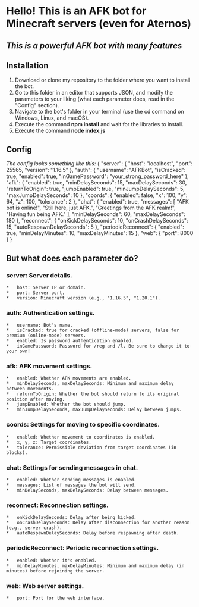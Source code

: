 # Hello! This is an AFK bot for Minecraft servers (even for Aternos)
## *This is a powerful AFK bot with many features*

## Installation
1.  Download or clone my repository to the folder where you want to install the bot.
2.  Go to this folder in an editor that supports JSON, and modify the parameters to your liking (what each parameter does, read in the "Config" section).
3.  Navigate to the bot's folder in your terminal (use the cd command on Windows, Linux, and macOS).
4.  Execute the command **npm install** and wait for the libraries to install.
5.  Execute the command **node index.js**

## Config
*The config looks something like this:*
{ 
  "server": {
    "host": "localhost",
    "port": 25565,
    "version": "1.16.5"
  },
  "auth": {
    "username": "AFKBot",
    "isCracked": true,
    "enabled": true,
    "inGamePassword": "your_strong_password_here"
  },
  "afk": {
    "enabled": true,
    "minDelaySeconds": 15,
    "maxDelaySeconds": 30,
    "returnToOrigin": true,
    "jumpEnabled": true,
    "minJumpDelaySeconds": 5,
    "maxJumpDelaySeconds": 10
  },
  "coords": {
    "enabled": false,
    "x": 100,
    "y": 64,
    "z": 100,
    "tolerance": 2
  },
  "chat": {
    "enabled": true,
    "messages": [
      "AFK bot is online!",
      "Still here, just AFK.",
      "Greetings from the AFK realm!",
      "Having fun being AFK."
    ],
    "minDelaySeconds": 60,
    "maxDelaySeconds": 180
  },
  "reconnect": {
    "onKickDelaySeconds": 10,
    "onCrashDelaySeconds": 15,
    "autoRespawnDelaySeconds": 5
  },
  "periodicReconnect": {
    "enabled": true,
    "minDelayMinutes": 10,
    "maxDelayMinutes": 15
  },
  "web": {
    "port": 8000
  }
}


## But what does each parameter do?
### server: Server details.
    *   host: Server IP or domain.
    *   port: Server port.
    *   version: Minecraft version (e.g., "1.16.5", "1.20.1").
### auth: Authentication settings.
    *   username: Bot's name.
    *   isCracked: true for cracked (offline-mode) servers, false for premium (online-mode) servers.
    *   enabled: Is password authentication enabled.
    *   inGamePassword: Password for /reg and /l. Be sure to change it to your own!
### afk: AFK movement settings.
    *   enabled: Whether AFK movements are enabled.
    *   minDelaySeconds, maxDelaySeconds: Minimum and maximum delay between movements.
    *   returnToOrigin: Whether the bot should return to its original position after moving.
    *   jumpEnabled: Whether the bot should jump.
    *   minJumpDelaySeconds, maxJumpDelaySeconds: Delay between jumps.
### coords: Settings for moving to specific coordinates.
    *   enabled: Whether movement to coordinates is enabled.
    *   x, y, z: Target coordinates.
    *   tolerance: Permissible deviation from target coordinates (in blocks).
### chat: Settings for sending messages in chat.
    *   enabled: Whether sending messages is enabled.
    *   messages: List of messages the bot will send.
    *   minDelaySeconds, maxDelaySeconds: Delay between messages.
### reconnect: Reconnection settings.
    *   onKickDelaySeconds: Delay after being kicked.
    *   onCrashDelaySeconds: Delay after disconnection for another reason (e.g., server crash).
    *   autoRespawnDelaySeconds: Delay before respawning after death.
### periodicReconnect: Periodic reconnection settings.
    *   enabled: Whether it's enabled.
    *   minDelayMinutes, maxDelayMinutes: Minimum and maximum delay (in minutes) before rejoining the server.
### web: Web server settings.
    *   port: Port for the web interface.